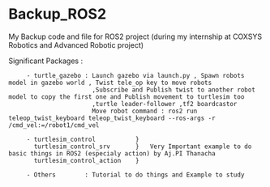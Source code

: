 # Backup_ROS2
My Backup code and file for ROS2 project (during my internship at COXSYS Robotics and Advanced Robotic project)

Significant Packages :

         - turtle_gazebo : Launch gazebo via launch.py , Spawn robots model in gazebo world , Twist tele_op key to move robots
                           ,Subscribe and Publish twist to another robot model to copy the first one and Publish movement to turtlesim too
                           ,turtle leader-follower ,tf2 boardcastor
                           Move robot command : ros2 run teleop_twist_keyboard teleop_twist_keyboard --ros-args -r /cmd_vel:=/robot1/cmd_vel
                           
         - turtlesim_control           }
           turtlesim_control_srv       }   Very Important example to do basic things in ROS2 (especialy action) by Aj.PI Thanacha
           turtlesim_control_action    }
                            
         - Others        : Tutorial to do things and Example to study
